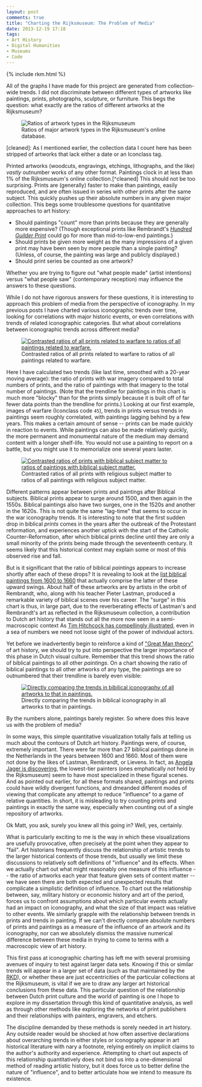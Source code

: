 ```yaml
---
layout: post
comments: true
title: "Charting the Rijksmuseum: The Problem of Media"
date: 2013-12-19 17:18
tags:
- Art History
- Digital Humanities
- Museums
- Code
---
```


{% include rkm.html %}

All of the graphs I have made for this project are generated from collection-wide trends.
I did not discriminate between different types of artworks like paintings, prints, photographs, sculpture, or furniture.
This begs the question: what exactly are the ratios of different artworks at the Rijksmuseum?

<figure>
<img src="/assets/images-display/artwork_types.svg" alt="Ratios of artwork types in the Rijksmuseum" />
<figcaption>Ratios of major artwork types in the Rijksmuseum's online database.</figcaption>
</figure>

[cleaned]: As I mentioned earlier, the collection data I count here has been stripped of artworks that lack either a date or an Iconclass tag.

Printed artworks (woodcuts, engravings, etchings, lithographs, and the like) *vastly* outnumber works of any other format.
Paintings clock in at less than 1% of the Rijksmuseum's online collection.[^cleaned]
This should not be too surprising.
Prints are (generally) faster to make than paintings, easily reproduced, and are often issued in series with other prints after the same subject.
This quickly pushes up their absolute numbers in any given major collection.
This begs some troublesome questions for quantitative approaches to art history:

- Should paintings "count" more than prints because they are generally more expensive? (Though exceptional prints like Rembrandt's [*Hundred Guilder Print*](http://en.wikipedia.org/wiki/Hundred_Guilder_Print) could go for more than mid-to-low-end paintings.)
- Should prints be given more weight as the many impressions of a given print may have been seen by more people than a single painting? (Unless, of course, the painting was large and publicly displayed.)
- Should print series be counted as one artwork?

Whether you are trying to figure out "what people made" (artist intentions) versus "what people saw" (contemporary reception) may influence the answers to these questions.

While I do not have rigorous answers for these questions, it is interesting to approach this problem of media from the perspective of iconography.
In my previous posts I have charted various iconographic trends over time, looking for correlations with major historic events, or even correlations with trends of related iconographic categories.
But what about correlations between iconographic trends across different media?

<figure>
<a href="/assets/images-display/war_media.svg"><img src="/assets/images-display/war_media.svg" alt="Contrasted ratios of all prints related to warfare to ratios of all paintings related to warfare." /></a>
<figcaption>Contrasted ratios of all prints related to warfare to ratios of all paintings related to warfare.</figcaption>
</figure>

Here I have calculated two trends (like last time, smoothed with a 20-year moving average): the ratio of prints with war imagery compared to total numbers of prints, and the ratio of paintings with that imagery to the total number of paintings.
(Note that the trendline for paintings in this chart is much more "blocky" than for the prints simply because it is built off of far fewer data points than the trendline for prints.)
Looking at our first example, images of warfare (Iconclass code `45`), trends in prints versus trends in paintings seem roughly correlated, with paintings lagging behind by a few years.
This makes a certain amount of sense -- prints can be made quickly in reaction to events.
While paintings can also be made relatively quickly, the more permanent and monumental nature of the medium may demand content with a longer shelf-life.
You would not use a painting to report on a battle, but you might use it to memorialize one several years laster.

<figure>
<a href="/assets/images-display/bible_media.svg"><img src="/assets/images-display/bible_media.svg" alt="Contrasted ratios of prints with biblical subject matter to ratios of paintings with biblical subject matter." /></a>
<figcaption>Contrasted ratios of all prints with religious subject matter to ratios of all paintings with religious subject matter.</figcaption>
</figure>

Different patterns appear between prints and paintings after Biblical subjects.
Biblical prints appear to surge around 1500, and then again in the 1550s.
Biblical paintings also have two surges, one in the 1520s and another in the 1620s.
This is not quite the same "lag-time" that seems to occur in the war iconography trends.
It is interesting to note that the first sudden drop in biblical *prints* comes in the years after the outbreak of the Protestant reformation, and experiences another uptick with the start of the Catholic Counter-Reformation, after which biblical prints decline until they are only a small minority of the prints being made through the seventeenth century.
It seems likely that this historical context may explain some or most of this observed rise and fall. 

But is it significant that the ratio of biblical *paintings* appears to increase shortly after each of these drops?
It is revealing to look at the [list biblical paintings from 1600 to 1660](/assets/docs/biblical-paintings.html) that actually comprise the latter of these upward swings.
About half of these artworks are by artists in the orbit of Rembrandt, who, along with his teacher Pieter Lastman, produced a remarkable variety of biblical scenes over his career.
The "surge" in this chart is thus, in large part, due to the reverberating effects of Lastman's and Rembrandt's art as reflected in the Rijksmuseum collection, a contribution to Dutch art history that stands out all the more now seen in a semi-macroscopic context
As [Tim Hitchcock has compellingly illustrated][hitchcock], even in a sea of numbers we need not loose sight of the power of individual actors.

Yet before we inadvertently begin to reinforce a kind of ["Great Man theory"](http://en.wikipedia.org/wiki/Great_man_theory) of art history, we should try to put into perspective the larger importance of this phase in Dutch visual culture.
Remember that this trend shows the ratio of biblical paintings to all other *paintings*.
On a chart showing the ratio of biblical paintings to all other artworks of any type, the paintings are so outnumbered that their trendline is barely even visible:

<figure>
<a href="/assets/images-display/bible_paintings_media.svg"><img src="/assets/images-display/bible_paintings_media.svg" alt="Directly comparing the trends in bibilical iconography of all artworks to that in paintings." /></a>
<figcaption>Directly comparing the trends in biblical iconography in all artworks to that in paintings.</figcaption>
</figure>

By the numbers alone, paintings barely register.
So where does this leave us with the problem of media?

In some ways, this simple quantitative visualization totally fails at telling us much about the contours of Dutch art history.
Paintings were, of course, extremely important.
There were far more than 27 biblical paintings done in the Netherlands in the years between 1600 and 1660.
Most of them were not done by the likes of Lastman, Rembrandt, or Lievens.
In fact, as [Angela Jager is discovering](/2013/10/30/sixteenth-century.html), the lowest-tier painters (ones emphatically *not* held by the Rijksmuseum) seem to have most specialized in these figural scenes.
And as pointed out earlier, for all these formats shared, paintings and prints could have wildly divergent functions, and dmeanded different modes of viewing that complicate any attempt to reduce "influence" to a game of relative quantities.
In short, it is misleading to try counting prints and paintings in exactly the same way, especially when counting out of a single repository of artworks.

Ok Matt, you ask, surely you knew all this going in?
Well, yes, certainly.

What is particularly exciting to me is the way in which these visualizations are usefully provocative, often precisely at the point when they appear to "fail".
Art historians frequently discuss the relationship of artistic trends to the larger historical contexts of those trends, but usually we limit these discussions to relatively soft definitions of "influence" and its effects.
When we actually chart out what might reasonably one measure of this influence -- the ratio of artworks each year that feature given sets of content matter -- we have seen there are both expected and unexpected results that complicate a simplistic definition of influence.
To chart out the relationship between, say, military history or economic history and art of the period, forces us to confront assumptions about which particular events actually had an impact on iconography, and what the size of that impact was relative to other events.
We similarly grapple with the relationship between trends in prints and trends in painting.
If we can't directly compare absolute numbers of prints and paintings as a measure of the influence of an artwork and its iconography, nor can we absolutely dismiss the massive numerical difference between these media in trying to come to terms with a macroscopic view of art history.

This first pass at iconographic charting has left me with several promising avenues of inquiry to test against larger data sets.
Knowing if this or similar trends will appear in a larger set of data (such as that maintained by the [RKD](www.rkd.nl)), or whether these are just eccentricities of the particular collections at the Rijksmuseum, is vital if we are to draw any larger art historical conclusions from these data.
This particular question of the relationship between Dutch print culture and the world of painting is one I hope to explore in my dissertation through this kind of quantitative analysis, as well as through other methods like exploring the networks of print publishers and their relationships with painters, engravers, and etchers.


The discipline demanded by these methods is sorely needed in art history.
Any outside reader would be shocked at how often assertive declarations about overarching trends in either styles or iconography appear in art historical literature with nary a footnote, relying entirely on implicit claims to the author's authority and experience.
Attempting to chart out aspects of this relationship quantitatively does not bind us into a one-dimensional method of reading artistic history, but it does force us to better define the nature of "influence", and to better articulate how we intend to measure its existence.










[hitchcock]: http://historyonics.blogspot.com/2013/12/big-data-for-dead-people-digital.html
